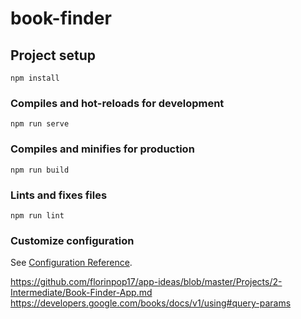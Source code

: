 # book-finder

## Project setup
```
npm install
```

### Compiles and hot-reloads for development
```
npm run serve
```

### Compiles and minifies for production
```
npm run build
```

### Lints and fixes files
```
npm run lint
```

### Customize configuration
See [Configuration Reference](https://cli.vuejs.org/config/).

https://github.com/florinpop17/app-ideas/blob/master/Projects/2-Intermediate/Book-Finder-App.md
https://developers.google.com/books/docs/v1/using#query-params
